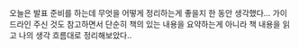 오늘은 발표 준비를 하는데 무엇을 어떻게 정리하는게 좋을지
한 동안 생각했다... 가이드라인 주신 것도 참고하면서
단순히 책의 있는 내용을 요약하는게 아니라 책 내용을 읽고
나의 생각 흐름대로 정리해보았다..